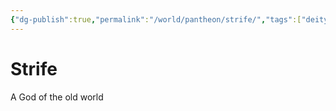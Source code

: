 ```yaml
---
{"dg-publish":true,"permalink":"/world/pantheon/strife/","tags":["deity","old-world"]}
---
```


# Strife
A God of the old world